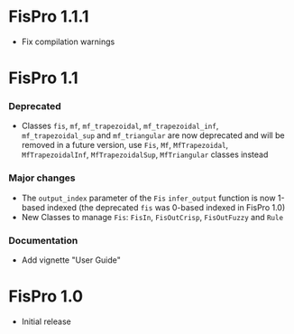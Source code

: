 # FisPro 1.1.1

* Fix compilation warnings

# FisPro 1.1

### Deprecated
* Classes `fis`, `mf`, `mf_trapezoidal`, `mf_trapezoidal_inf`, `mf_trapezoidal_sup` and `mf_triangular` are now deprecated and will be removed in a future version, use `Fis`, `Mf`, `MfTrapezoidal`, `MfTrapezoidalInf`, `MfTrapezoidalSup`, `MfTriangular` classes instead

### Major changes
* The `output_index` parameter of the `Fis` `infer_output` function is now 1-based indexed (the deprecated `fis` was 0-based indexed in FisPro 1.0)
* New Classes to manage `Fis`: `FisIn`, `FisOutCrisp`, `FisOutFuzzy` and `Rule`

### Documentation
* Add vignette "User Guide"

# FisPro 1.0

* Initial release
